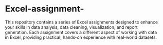 # Excel-assignment-
This repository contains a series of Excel assignments designed to enhance your skills in data analysis, data cleaning, visualization, and report generation. Each assignment covers a different aspect of working with data in Excel, providing practical, hands-on experience with real-world datasets.

